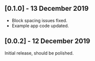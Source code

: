 ## [0.1.0] - 13 December 2019

* Block spacing issues fixed.
* Example app code updated.

## [0.0.2] - 12 December 2019

Initial release, should be polished.
